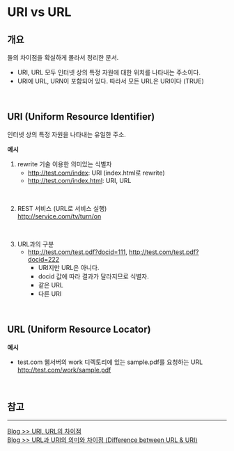 # URI vs URL

## **개요**

둘의 차이점을 확실하게 몰라서 정리한 문서.

- URI, URL 모두 인터넷 상의 특정 자원에 대한 위치를 나타내는 주소이다.
- URI에 URL, URN이 포함되어 있다. 따라서 모든 URL은 URI이다 (TRUE)

<br />

## **URI (Uniform Resource Identifier)**

인터넷 상의 특정 자원을 나타내는 유일한 주소.

**예시**

1. rewrite 기술 이용한 의미있는 식별자
   - http://test.com/index: URI (index.html로 rewrite)
   - http://test.com/index.html: URI, URL

<br />

2. REST 서비스 (URL로 서비스 실행)  
   http://service.com/tv/turn/on

<br />

3. URL과의 구분
   - http://test.com/test.pdf?docid=111, http://test.com/test.pdf?docid=222
     - URI지만 URL은 아니다.
     - docid 값에 따라 결과가 달라지므로 식별자.
     - 같은 URL
     - 다른 URI

<br />

## **URL (Uniform Resource Locator)**

**예시**

- test.com 웹서버의 work 디렉토리에 있는 sample.pdf를 요청하는 URL  
  http://test.com/work/sample.pdf

<br />

## **참고**

---

[Blog >> URI, URL의 차이점](http://blog.naver.com/PostView.nhn?blogId=rnjsrldnd123&logNo=221501904861&parentCategoryNo=20&categoryNo=&viewDate=&isShowPopularPosts=true&from=search)  
[Blog >> URL과 URI의 의미와 차이점 (Difference between URL & URI)](https://blog.lael.be/post/61)
